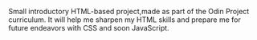 Small introductory HTML-based project,made as part of the Odin Project
curriculum. It will help me sharpen my HTML skills and prepare me for
future endeavors with CSS and soon JavaScript.

